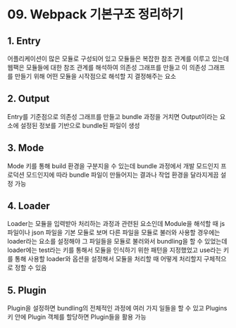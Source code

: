 # 09. Webpack 기본구조 정리하기

## 1. Entry

어플리케이션이 많은 모듈로 구성되어 있고 모듈들은 복잡한 참조 관계를 이루고 있는데 웹팩은 모듈들에 대한 참조 관계를 해석하여 의존성 그래프를 만들고 이 의존성 그래프를 만들기 위해 어떤 모듈을 시작점으로 해석할 지 결정해주는 요소

## 2. Output

Entry를 기준점으로 의존성 그래프를 만들고 bundle 과정을 거치면 Output이라는 요소에 설정된 정보를 기반으로 bundle된 파일이 생성

## 3. Mode

Mode 키를 통해 build 환경을 구분지을 수 있는데 bundle 과정에서 개발 모드인지 프로덕션 모드인지에 따라 bundle 파일이 만들어지는 결과나 작업 환경을 달라지게끔 설정 가능

## 4. Loader

Loader는 모듈을 입력받아 처리하는 과정과 관련된 요소인데 Module을 해석할 때 js 파일이나 json 파일을 기본 모듈로 보며 다른 파일을 모듈로 불러와 사용할 경우에는 loader라는 요소를 설정해야 그 파일들을 모듈로 불러와서 bundling을 할 수 있었는데 loader에는 test라는 키를 통해서 모듈을 인식하기 위한 패턴을 지정했었고 use라는 키를 통해 사용할 loader와 옵션을 설정해서 모듈을 처리할 때 어떻게 처리할지 구체적으로 정할 수 있음

## 5. Plugin

Plugin을 설정하면 bundling의 전체적인 과정에 여러 가지 일들을 할 수 있고 Plugins 키 안에 Plugin 객체를 할당하면 Plugin들을 활용 가능

